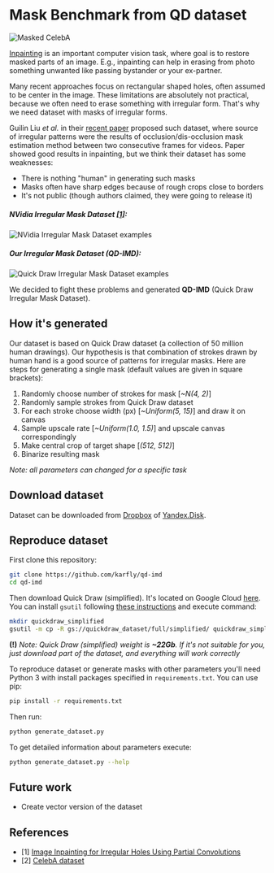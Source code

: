 # Mask Benchmark from QD dataset
![Masked CelebA](https://raw.githubusercontent.com/karfly/qd-imd/master/readme/celeba_masked_6_examples.png)

[Inpainting](https://en.wikipedia.org/wiki/Inpainting) is an important computer vision task, where goal is to restore masked parts of an image. E.g., inpainting can help in erasing from photo something unwanted like passing bystander or your ex-partner.

Many recent approaches focus on rectangular shaped holes, often assumed to be center in the image. These limitations are absolutely not practical, because we often need to erase something with irregular form. That's why we need dataset with masks of irregular forms.

Guilin Liu *et al.* in their [recent paper](https://arxiv.org/abs/1804.07723) proposed such dataset, where source of irregular patterns were the results of occlusion/dis-occlusion mask estimation method between two consecutive frames for videos. Paper showed good results in inpainting, but we think their dataset has some weaknesses:
- There is nothing "human" in generating such masks
- Masks often have sharp edges because of rough crops close to borders
- It's not public (though authors claimed, they were going to release it)

##### NVidia Irregular Mask Dataset [[1]](https://arxiv.org/abs/1804.07723):
![NVidia Irregular Mask Dataset examples](https://raw.githubusercontent.com/karfly/qd-imd/master/readme/nvidia_imd_6_examples.png)

##### Our Irregular Mask Dataset (QD-IMD):
![Quick Draw Irregular Mask Dataset examples](https://raw.githubusercontent.com/karfly/qd-imd/master/readme/qd_imd_6_examples.png)

We decided to fight these problems and generated **QD-IMD** (Quick Draw Irregular Mask Dataset).

## How it's generated
Our dataset is based on Quick Draw dataset (a collection of 50 million human drawings). Our hypothesis is that combination of strokes drawn by human hand is a good source of patterns for irregular masks. Here are steps for generating a single mask (default values are given in square brackets):
1. Randomly choose number of strokes for mask [*~N(4, 2)*]
2. Randomly sample strokes from Quick Draw dataset
3. For each stroke choose width (px) [*~Uniform(5, 15)*] and draw it on canvas
4. Sample upscale rate [*~Uniform(1.0, 1.5)*] and upscale canvas correspondingly
5. Make central crop of target shape [*(512, 512)*]
6. Binarize resulting mask

*Note: all parameters can changed for a specific task*

## Download dataset
Dataset can be downloaded from [Dropbox](https://www.dropbox.com/s/ui4zgw7dhe9v1ju/qd_imd.tar.gz?dl=0) of [Yandex.Disk](https://yadi.sk/d/6A5M-5ge3YKqXK).


## Reproduce dataset
First clone this repository:
```bash
git clone https://github.com/karfly/qd-imd
cd qd-imd
```

Then download Quick Draw (simplified). It's located on Google Cloud [here](https://console.cloud.google.com/storage/browser/quickdraw_dataset/full/simplified). You can install `gsutil` following [these instructions](https://cloud.google.com/storage/docs/gsutil_install) and execute command:
```bash
mkdir quickdraw_simplified
gsutil -m cp -R gs://quickdraw_dataset/full/simplified/ quickdraw_simplified
```

**(!)** *Note: Quick Draw (simplified) weight is **~22Gb**. If it's not suitable for you, just download part of the dataset, and everything will work correctly*
 
To reproduce dataset or generate masks with other parameters you'll need Python 3 with install packages specified in `requirements.txt`. You can use pip:
```bash
pip install -r requirements.txt
```

Then run:
```bash
python generate_dataset.py
```

To get detailed information about parameters execute:
```bash
python generate_dataset.py --help
```

## Future work
- Create vector version of the dataset

## References
- [1] [Image Inpainting for Irregular Holes Using Partial Convolutions](https://arxiv.org/abs/1804.07723)
- [2] [CelebA dataset](http://mmlab.ie.cuhk.edu.hk/projects/CelebA.html)


